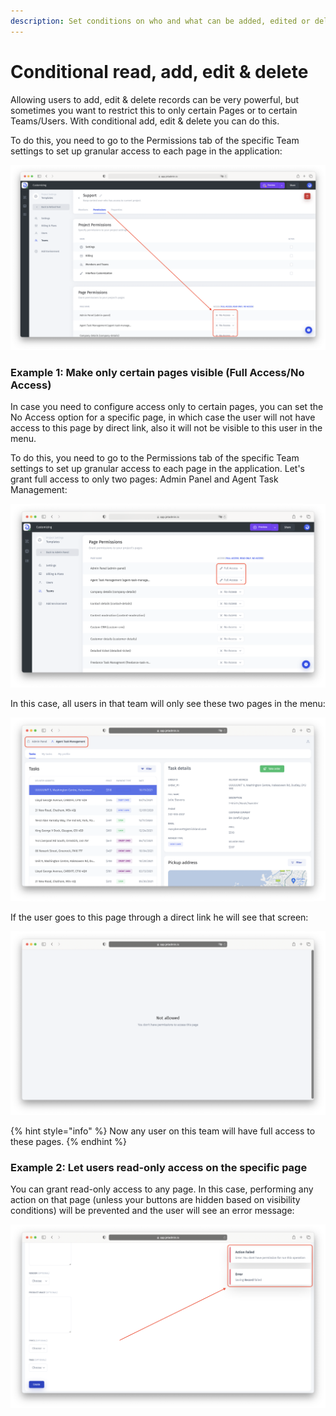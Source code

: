 ```yaml
---
description: Set conditions on who and what can be added, edited or deleted
---
```


# Conditional read, add, edit & delete

Allowing users to add, edit & delete records can be very powerful, but sometimes you want to restrict this to only certain Pages or to certain Teams/Users. With conditional add, edit & delete you can do this.

To do this, you need to go to the Permissions tab of the specific Team settings to set up granular access to each page in the application:

![](<../../.gitbook/assets/image (851).png>)

### Example 1: Make only certain pages visible (Full Access/No Access)

In case you need to configure access only to certain pages, you can set the No Access option for a specific page, in which case the user will not have access to this page by direct link, also it will not be visible to this user in the menu.

To do this, you need to go to the Permissions tab of the specific Team settings to set up granular access to each page in the application. Let's grant full access to only two pages: Admin Panel and Agent Task Management:

![](<../../.gitbook/assets/image (853).png>)

In this case, all users in that team will only see these two pages in the menu:

![](<../../.gitbook/assets/image (854).png>)

If the user goes to this page through a direct link he will see that screen:

![](<../../.gitbook/assets/image (855).png>)

{% hint style="info" %}
Now any user on this team will have full access to these pages.
{% endhint %}

### Example 2: Let users read-only access on the specific page

You can grant read-only access to any page. In this case, performing any action on that page (unless your buttons are hidden based on visibility conditions) will be prevented and the user will see an error message:

![](<../../.gitbook/assets/image (856).png>)

